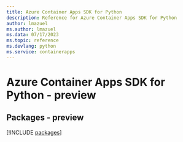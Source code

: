 ```yaml
---
title: Azure Container Apps SDK for Python
description: Reference for Azure Container Apps SDK for Python
author: lmazuel
ms.author: lmazuel
ms.data: 07/17/2023
ms.topic: reference
ms.devlang: python
ms.service: containerapps
---
```

# Azure Container Apps SDK for Python - preview
## Packages - preview
[!INCLUDE [packages](container-apps-index.md)]